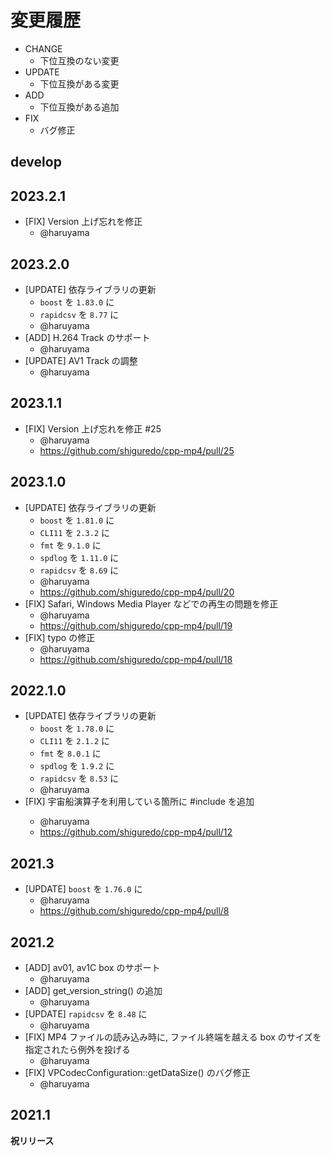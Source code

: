 # 変更履歴

- CHANGE
    - 下位互換のない変更
- UPDATE
    - 下位互換がある変更
- ADD
    - 下位互換がある追加
- FIX
    - バグ修正


## develop

## 2023.2.1

- [FIX] Version 上げ忘れを修正
    - @haruyama

## 2023.2.0

- [UPDATE] 依存ライブラリの更新
    - `boost` を `1.83.0` に
    - `rapidcsv` を `8.77` に
    - @haruyama
- [ADD] H.264 Track のサポート
    - @haruyama
- [UPDATE] AV1 Track の調整
    - @haruyama

## 2023.1.1

- [FIX] Version 上げ忘れを修正 #25 
    - @haruyama
    - https://github.com/shiguredo/cpp-mp4/pull/25

## 2023.1.0

- [UPDATE] 依存ライブラリの更新
    - `boost` を `1.81.0` に
    - `CLI11` を `2.3.2` に
    - `fmt` を `9.1.0` に
    - `spdlog` を `1.11.0` に
    - `rapidcsv` を `8.69` に
    - @haruyama
    - https://github.com/shiguredo/cpp-mp4/pull/20
- [FIX] Safari, Windows Media Player などでの再生の問題を修正
    - @haruyama
    - https://github.com/shiguredo/cpp-mp4/pull/19
- [FIX] typo の修正
    - @haruyama
    - https://github.com/shiguredo/cpp-mp4/pull/18

## 2022.1.0

- [UPDATE] 依存ライブラリの更新
    - `boost` を `1.78.0` に
    - `CLI11` を `2.1.2` に
    - `fmt` を `8.0.1` に
    - `spdlog` を `1.9.2` に
    - `rapidcsv` を `8.53` に
    - @haruyama
- [FIX] 宇宙船演算子を利用している箇所に #include <compare> を追加
    - @haruyama
    - https://github.com/shiguredo/cpp-mp4/pull/12

## 2021.3

- [UPDATE] `boost` を `1.76.0` に
    - @haruyama
    - https://github.com/shiguredo/cpp-mp4/pull/8

## 2021.2

- [ADD] av01, av1C box のサポート
    - @haruyama
- [ADD] get_version_string() の追加
    - @haruyama
- [UPDATE] `rapidcsv` を `8.48` に
    - @haruyama
- [FIX] MP4 ファイルの読み込み時に, ファイル終端を越える box のサイズを指定されたら例外を投げる
    - @haruyama
- [FIX] VPCodecConfiguration::getDataSize() のバグ修正
    - @haruyama

## 2021.1

**祝リリース**
